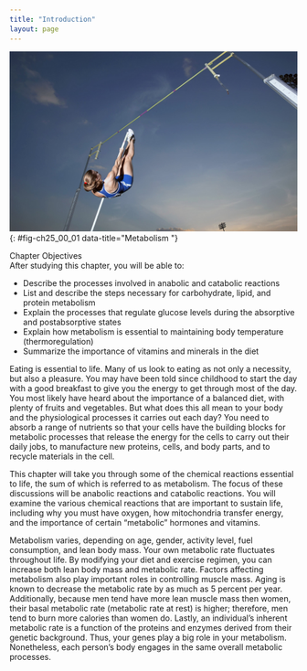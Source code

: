 ```yaml
---
title: "Introduction"
layout: page
---
```



<?cnx.eoc class="summary" title="Chapter Review"?>

<?cnx.eoc class="interactive-exercise" title="Interactive Link Questions"?>

<?cnx.eoc class="multiple-choice" title="Review Questions" ?>

<?cnx.eoc class="free-response" title="Critical Thinking Questions"?>

 ![ This photo shows a woman working out at a gym.](../resources/2500_NEW_6-4-13.jpg "Metabolism is the sum of all energy-requiring and energy-consuming processes of the body. Many factors contribute to overall metabolism, including lean muscle mass, the amount and quality of food consumed, and the physical demands placed on the human body. (credit: &quot;tableatny&quot;/flickr.com)"){: #fig-ch25_00_01 data-title="Metabolism "}

<div data-type="note" class="chapter-objectives" markdown="1">
<div data-type="title">
Chapter Objectives
</div>
After studying this chapter, you will be able to:

* Describe the processes involved in anabolic and catabolic reactions
* List and describe the steps necessary for carbohydrate, lipid, and protein metabolism
* Explain the processes that regulate glucose levels during the absorptive and postabsorptive states
* Explain how metabolism is essential to maintaining body temperature (thermoregulation)
* Summarize the importance of vitamins and minerals in the diet

</div>

Eating is essential to life. Many of us look to eating as not only a necessity, but also a pleasure. You may have been told since childhood to start the day with a good breakfast to give you the energy to get through most of the day. You most likely have heard about the importance of a balanced diet, with plenty of fruits and vegetables. But what does this all mean to your body and the physiological processes it carries out each day? You need to absorb a range of nutrients so that your cells have the building blocks for metabolic processes that release the energy for the cells to carry out their daily jobs, to manufacture new proteins, cells, and body parts, and to recycle materials in the cell.

This chapter will take you through some of the chemical reactions essential to life, the sum of which is referred to as metabolism. The focus of these discussions will be anabolic reactions and catabolic reactions. You will examine the various chemical reactions that are important to sustain life, including why you must have oxygen, how mitochondria transfer energy, and the importance of certain “metabolic” hormones and vitamins.

Metabolism varies, depending on age, gender, activity level, fuel consumption, and lean body mass. Your own metabolic rate fluctuates throughout life. By modifying your diet and exercise regimen, you can increase both lean body mass and metabolic rate. Factors affecting metabolism also play important roles in controlling muscle mass. Aging is known to decrease the metabolic rate by as much as 5 percent per year. Additionally, because men tend have more lean muscle mass then women, their basal metabolic rate (metabolic rate at rest) is higher; therefore, men tend to burn more calories than women do. Lastly, an individual’s inherent metabolic rate is a function of the proteins and enzymes derived from their genetic background. Thus, your genes play a big role in your metabolism. Nonetheless, each person’s body engages in the same overall metabolic processes.

